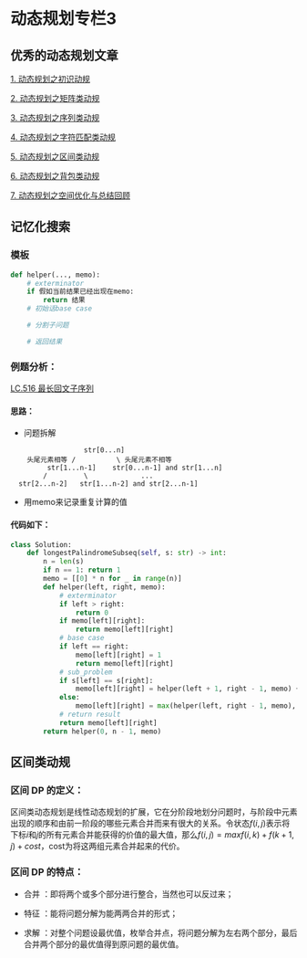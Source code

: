 # 动态规划专栏3
## 优秀的动态规划文章
[1. 动态规划之初识动规](https://juejin.im/post/6844903985711677447)

[2. 动态规划之矩阵类动规](https://juejin.im/post/6844903991113940999)

[3. 动态规划之序列类动规](https://juejin.im/post/6844904000022642695)

[4. 动态规划之字符匹配类动规](https://juejin.im/post/6844904003449421831)

[5. 动态规划之区间类动规](https://juejin.im/post/6844904008348336136)

[6. 动态规划之背包类动规](https://juejin.im/post/6844904021291958279)

[7. 动态规划之空间优化与总结回顾](https://juejin.im/post/6844904025695993870)

## 记忆化搜索

### 模板
```python
def helper(..., memo):
    # exterminator
    if 假如当前结果已经出现在memo:
        return 结果
    # 初始话base case

    # 分割子问题

    # 返回结果
```
### 例题分析：
[LC.516 最长回文子序列](https://leetcode-cn.com/problems/longest-palindromic-subsequence/solution/)
#### 思路：
* 问题拆解
```
                  str[0...n]
    头尾元素相等 /          \ 头尾元素不相等
         str[1...n-1]    str[0...n-1] and str[1...n]
        /         \             ...
  str[2...n-2]   str[1...n-2] and str[2...n-1]
```
* 用memo来记录重复计算的值
#### 代码如下：
```python
class Solution:
    def longestPalindromeSubseq(self, s: str) -> int:
        n = len(s)
        if n == 1: return 1
        memo = [[0] * n for _ in range(n)]
        def helper(left, right, memo):
            # exterminator
            if left > right:
                return 0
            if memo[left][right]:
                return memo[left][right]
            # base case
            if left == right:
                memo[left][right] = 1
                return memo[left][right]
            # sub_problem
            if s[left] == s[right]:
                memo[left][right] = helper(left + 1, right - 1, memo) + 2
            else:
                memo[left][right] = max(helper(left, right - 1, memo), helper(left + 1, right, memo))
            # return result
            return memo[left][right]
        return helper(0, n - 1, memo)
```

## 区间类动规

### **区间 DP 的定义**：
区间类动态规划是线性动态规划的扩展，它在分阶段地划分问题时，与阶段中元素出现的顺序和由前一阶段的哪些元素合并而来有很大的关系。令状态$f(i, j)$表示将下标$i$和$j$的所有元素合并能获得的价值的最大值，那么$f(i, j) = max{f(i, k) + f(k + 1, j) + cost}$，cost为将这两组元素合并起来的代价。

### **区间 DP 的特点**：

* 合并 ：即将两个或多个部分进行整合，当然也可以反过来；

* 特征 ：能将问题分解为能两两合并的形式；

* 求解 ：对整个问题设最优值，枚举合并点，将问题分解为左右两个部分，最后合并两个部分的最优值得到原问题的最优值。